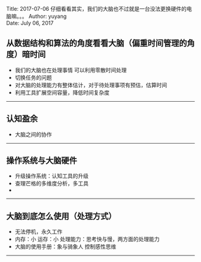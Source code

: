 Title:  2017-07-06  仔细看看其实，我们的大脑也不过就是一台没法更换硬件的电脑嘛。。。
Author: yuyang  
Date:   July 06, 2017  





## 从数据结构和算法的角度看看大脑（偏重时间管理的角度）暗时间
* 我们的大脑也在处理事情  可以利用零散时间处理
* 切换任务的问题  
* 对大脑的处理能力有整体估计，对于待处理事项有预估，估算时间
* 利用工具扩展空间容量，降低时间复杂度


- - - - -


## 认知盈余
* 大脑之间的协作


- - - - -


## 操作系统与大脑硬件
* 升级操作系统：认知工具的升级
* 查理芒格的多维度分析，多工具
* 


- - - - -


## 大脑到底怎么使用（处理方式）
* 无法停机，永久工作
* 内存：小  运存：小 处理能力：思考快与慢，两方面的处理能力
* 大脑的使用手册：象与骑象人   控制感性思维


- - - - -